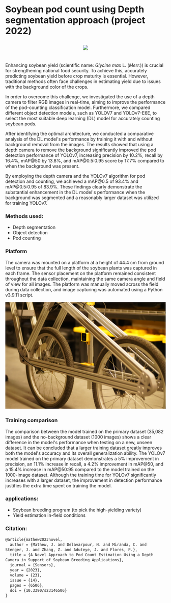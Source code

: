 # Soybean pod count using Depth segmentation approach (project 2022)
<center>
<a href="https://www.mdpi.com/1424-8220/23/14/6506#:~:text=The%20results%20of%20this%20study,from%20a%20large%20number%20of">
     <img align="center" style="margin:0.5rem" src="https://img.shields.io/badge/DOI-10.3390%2Fs23146506-red"/>    
</a>
</center>
<br>
<p>Enhancing soybean yield (scientific name: <em>Glycine max</em> L. (<em>Merr.</em>)) is crucial for strengthening national food security. To achieve this, accurately predicting soybean yield before crop maturity is essential. However, traditional methods often face challenges in estimating yield due to issues with the background color of the crops.</p>

<p>In order to overcome this challenge, we investigated the use of a depth camera to filter RGB images in real-time, aiming to improve the performance of the pod-counting classification model. Furthermore, we compared different object detection models, such as YOLOV7 and YOLOv7-E6E, to select the most suitable deep learning (DL) model for accurately counting soybean pods.</p>

<p>After identifying the optimal architecture, we conducted a comparative analysis of the DL model's performance by training it with and without background removal from the images. The results showed that using a depth camera to remove the background significantly improved the pod detection performance of YOLOv7, increasing precision by 10.2%, recall by 16.4%, mAP@50 by 13.8%, and mAP@0.5:0.95 score by 17.7% compared to when the background was present.</p>

<p>By employing the depth camera and the YOLOv7 algorithm for pod detection and counting, we achieved a mAP@0.5 of 93.4% and mAP@0.5:0.95 of 83.9%. These findings clearly demonstrate the substantial enhancement in the DL model's performance when the background was segmented and a reasonably larger dataset was utilized for training YOLOv7.</p>

### Methods used:
- Depth segmentation
- Object detection
- Pod counting

<!--
<div align="center">
    <img src="mouseRGB.png" width="600">
</div>

- Figure (a): RGB image collected with a depth camera in the soybean field. Figure (b): The depth image represents color intensity based on the distance of objects from the camera. Closer objects are shown in red, while farther objects are shown in blue.Figure (c): All objects captured in the RGB image that are farther than 50 cm are removed. </figcaption>

<div align="center">
  <img src="5.png" width="300" height="450">
</div>
- Comparison of soybean pod detection accuracy using YOLOv7 trained on primary dataset
-->

### Platform
  <p>The camera was mounted on a platform at a height of 44.4 cm from ground level to ensure that the full length of the soybean plants was captured in each frame. The sensor placement on the platform remained consistent throughout the data collection, maintaining the same camera angle and field of view for all images. The platform was manually moved across the field during data collection, and image capturing was automated using a Python v3.9.11 script.</p>

<div align="center">
  <img src="platform.png" width="600">
</div>

### Training comparison
  <p>The comparison between the model trained on the primary dataset (35,082 images) and the no-background dataset (1000 images) shows a clear difference in the model's performance when testing on a new, unseen dataset. It can be concluded that a larger training dataset greatly improves both the model's accuracy and its overall generalization ability. The YOLOv7 model trained on the primary dataset demonstrates a 5% improvement in precision, an 11.1% increase in recall, a 4.2% improvement in mAP@50, and a 15.4% increase in mAP@50:95 compared to the model trained on the 1000-image dataset. Although the training time for YOLOv7 significantly increases with a larger dataset, the improvement in detection performance justifies the extra time spent on training the model.</p>

<!--
<div align="center">
  <img src="Training_comparison.png" width="600">
</div>
-->

### applications: 
- Soybean breeding program (to pick the high-yielding variety)
- Yield estimation in-field conditions

### Citation:
```
@article{mathew2023novel,
  author = {Mathew, J. and Delavarpour, N. and Miranda, C. and Stenger, J. and Zhang, Z. and Aduteye, J. and Flores, P.},
  title = {A Novel Approach to Pod Count Estimation Using a Depth Camera in Support of Soybean Breeding Applications},
  journal = {Sensors},
  year = {2023},
  volume = {23},
  issue = {14},
  pages = {6506},
  doi = {10.3390/s23146506}
}
```

